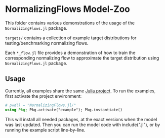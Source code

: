 # NormalizingFlows Model-Zoo 

This folder contains various demonstrations of the usage of the `NormalizingFlows.jl` package.

`targets/` contains a collection of example target distributions for testing/benchmarking normalizing flows.

Each `*_flow.jl` file provides a demonstration of how to train the corresponding
normalizing flow to approximate the target distribution using `NormalizingFlows.jl` package.

## Usage 

Currently, all examples share the same [Julia project](https://pkgdocs.julialang.org/v1/environments/#Using-someone-else's-project). To run the examples, first activate the project environment:

```julia
# pwd() = "NormalizingFlows.jl/"
using Pkg; Pkg.activate("example"); Pkg.instantiate()
```
This will install all needed packages, at the exact versions when the model was last updated. Then you can run the model code with include("<example-to-run>.jl"), or by running the example script line-by-line.
